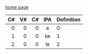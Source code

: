 [home page](README.md)

| C#| V#| C#|IPA|Definition|
|--:|--:|--:|:-:|----------|
|0|0|0|e|0|
|1|0|0|ke|1|
|2|0|0|le|2|